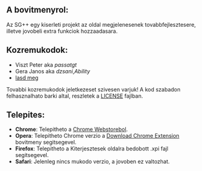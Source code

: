## A bovitmenyrol:
Az SG++ egy kiserleti projekt az oldal megjelenesenek tovabbfejlesztesere, illetve jovobeli extra funkciok hozzaadasara.

## Kozremukodok:
	
* Viszt Peter aka _passatgt_
* Gera Janos aka _dzsani_,_Ability_
* [lasd meg](https://github.com/dzsani/sgplusplus/graphs/contributors)

Tovabbi kozremukodok jeletkezeset szivesen varjuk! A kod szabadon felhasznalhato barki altal, reszletek a [LICENSE](https://github.com/dzsani/sgplusplus/blob/master/LICENSE) fajlban.

## Telepites:

* **Chrome**: Telepitheto a [Chrome Webstorebol](https://chrome.google.com/webstore/detail/hopjciplochnbaaeidhcaebhdomdcdia/).
* **Opera**: Telepitheto Chrome verzio a [Download Chrome Extension](https://addons.opera.com/hu/extensions/details/download-chrome-extension-9/?display=en) bovitmeny segitsegevel.
* **Firefox**: Telepitheto a Kiterjesztesek oldalra bedobott .xpi fajl segitsegevel.
* **Safari**: Jelenleg nincs mukodo verzio, a jovoben ez valtozhat.